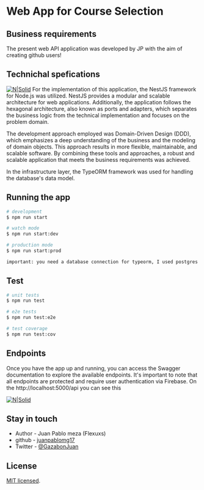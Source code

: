 # Web App for Course Selection
## Business requirements
The present web API application was developed by JP with the aim of creating github users!

## Technichal spefications
[![N|Solid](https://herbertograca.files.wordpress.com/2018/11/100-explicit-architecture-svg.png?w=1200)](https://en.wikipedia.org/wiki/Hexagonal_architecture_(software)#:~:text=The%20hexagonal%20architecture%20divides%20a,to%20the%20traditional%20layered%20architecture.)
For the implementation of this application, the NestJS framework for Node.js was utilized. NestJS provides a modular and scalable architecture for web applications. Additionally, the application follows the hexagonal architecture, also known as ports and adapters, which separates the business logic from the technical implementation and focuses on the problem domain.

The development approach employed was Domain-Driven Design (DDD), which emphasizes a deep understanding of the business and the modeling of domain objects. This approach results in more flexible, maintainable, and scalable software. By combining these tools and approaches, a robust and scalable application that meets the business requirements was achieved.

In the infrastructure layer, the TypeORM framework was used for handling the database's data model.


## Running the app

```bash
# development
$ npm run start

# watch mode
$ npm run start:dev

# production mode
$ npm run start:prod

important: you need a database connection for typeorm, I used postgres sql, but you are free to decide what you want 
```

## Test

```bash
# unit tests
$ npm run test

# e2e tests
$ npm run test:e2e

# test coverage
$ npm run test:cov
```

## Endpoints
Once you have the app up and running, you can access the Swagger documentation to explore the available endpoints. It's important to note that all endpoints are protected and require user authentication via Firebase.
On the http://localhost:5000/api you can see this

[![N|Solid](https://gcdnb.pbrd.co/images/9mAVxsjLjcVr.png?o=1)](https://swagger.io/)

## Stay in touch

- Author  - Juan Pablo meza (Flexuxs)
- github  - [juanpablomg17](https://github.com/juanpablomg17)
- Twitter - [@GazabonJuan](https://twitter.com/GazabonJuan)

## License

[MIT licensed](LICENSE).

